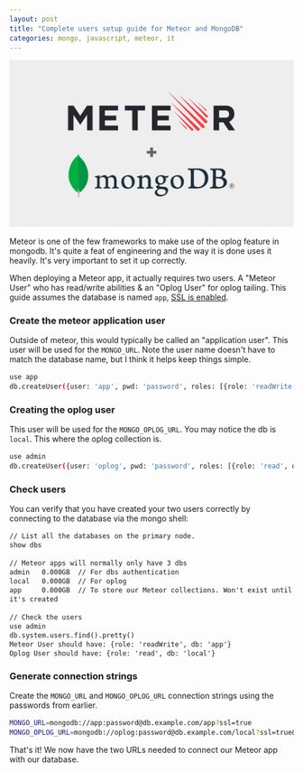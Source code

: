 ```yaml
---
layout: post
title: "Complete users setup guide for Meteor and MongoDB"
categories: mongo, javascript, meteor, it
---
```


<img src="/assets/meteor-mongodb.png" alt="Meteor + MongoDB" class="banner"/>

Meteor is one of the few frameworks to make use of the oplog feature in mongodb. It's quite a feat of engineering and the way it is done uses it heavily. It's very important to set it up correctly.

<!--more-->

When deploying a Meteor app, it actually requires two users. A "Meteor User" who has read/write abilities & an "Oplog User" for oplog tailing. This guide assumes the database is named `app`, [SSL is enabled](/mongodb-cluster-setup-with-ssl).

### Create the meteor application user
Outside of meteor, this would typically be called an "application user". This user will be used for the `MONGO_URL`. Note the user name doesn't have to match the database name, but I think it helps keep things simple.


```bash
use app
db.createUser({user: 'app', pwd: 'password', roles: [{role: 'readWrite', db: 'app'}]});
```

### Creating the oplog user
This user will be used for the `MONGO_OPLOG_URL`. You may notice the db is `local`. This where the oplog collection is.

```bash
use admin
db.createUser({user: 'oplog', pwd: 'password', roles: [{role: 'read', db: 'local'}]})
```

### Check users
You can verify that you have created your two users correctly by connecting to the database via the mongo shell:

```
// List all the databases on the primary node.
show dbs

// Meteor apps will normally only have 3 dbs
admin   0.000GB  // For dbs authentication
local   0.000GB  // For oplog
app     0.000GB  // To store our Meteor collections. Won't exist until it's created

// Check the users
use admin
db.system.users.find().pretty()
Meteor User should have: {role: 'readWrite', db: 'app'}
Oplog User should have: {role: 'read', db: 'local'}
```

### Generate connection strings
Create the `MONGO_URL` and `MONGO_OPLOG_URL` connection strings using the passwords from earlier.

```bash
MONGO_URL=mongodb://app:password@db.example.com/app?ssl=true
MONGO_OPLOG_URL=mongodb://oplog:password@db.example.com/local?ssl=true&authSource=admin
```

That's it! We now have the two URLs needed to connect our Meteor app with our database.